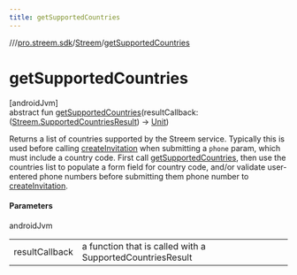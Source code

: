 ```yaml
---
title: getSupportedCountries
---
```

//[<root>](../../../index.html)/[pro.streem.sdk](../index.html)/[Streem](index.html)/[getSupportedCountries](get-supported-countries.html)



# getSupportedCountries



[androidJvm]\
abstract fun [getSupportedCountries](get-supported-countries.html)(resultCallback: ([Streem.SupportedCountriesResult](-supported-countries-result/index.html)) -&gt; [Unit](https://kotlinlang.org/api/latest/jvm/stdlib/kotlin/-unit/index.html))



Returns a list of countries supported by the Streem service. Typically this is used before calling [createInvitation](create-invitation.html) when submitting a `phone` param, which must include a country code. First call [getSupportedCountries](get-supported-countries.html), then use the countries list to populate a form field for country code, and/or validate user-entered phone numbers before submitting them phone number to [createInvitation](create-invitation.html).



#### Parameters


androidJvm

| | |
|---|---|
| resultCallback | a function that is called with a SupportedCountriesResult |




